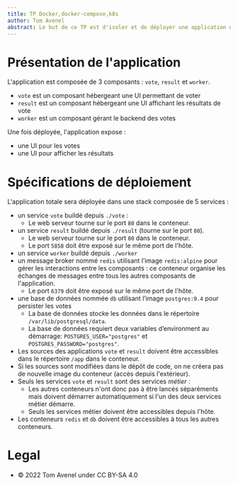 ```yaml
---
title: TP Docker,docker-compose,k8s
author: Tom Avenel
abstract: Le but de ce TP est d'isoler et de déployer une application dans une stack de conteneurs Docker.
---
```


# Présentation de l'application

L'application est composée de 3 composants : `vote`, `result` et `worker`.

- `vote` est un composant hébergeant une UI permettant de voter
- `result` est un composant hébergeant une UI affichant les résultats de vote
- `worker` est un composant gérant le backend des votes

Une fois déployée, l'application expose :

- une UI pour les votes
- une UI pour afficher les résultats

# Spécifications de déploiement

L'application totale sera déployée dans une stack composée de 5 services :

- un service `vote` buildé depuis `./vote` :
  + Le web serveur tourne sur le port `80` dans le conteneur.
- un service `result` buildé depuis `./result` (tourne sur le port `80`).
  + Le web serveur tourne sur le port `80` dans le conteneur.
  + Le port `5858` doit être exposé sur le même port de l'hôte.
- un service `worker` buildé depuis `./worker`
- un message broker nommé `redis` utilisant l’image `redis:alpine` pour gérer les interactions entre les composants : ce conteneur organise les échanges de messages entre tous les autres composants de l'application.
  + Le port `6379` doit être exposé sur le même port de l'hôte.
- une base de données nommée `db` utilisant l’image `postgres:9.4` pour persister les votes
  + La base de données stocke les données dans le répertoire `/var/lib/postgresql/data`.
  + La base de données requiert deux variables d’environment au démarrage: `POSTGRES_USER="postgres"` et `POSTGRES_PASSWORD="postgres"`.
- Les sources des applications `vote` et `result` doivent être accessibles dans le répertoire `/app` dans le conteneur.
- Si les sources sont modifiées dans le dépôt de code, on ne créera pas de nouvelle image du conteneur (accès depuis l'extérieur).
- Seuls les services `vote` et `result` sont des services _métier_ :
  + Les autres conteneurs n'ont donc pas à être lancés séparéments mais doivent démarrer automatiquement si l'un des deux services métier démarre.
  + Seuls les services métier doivent être accessibles depuis l'hôte.
- Les conteneurs `redis` et `db` doivent être accessibles à tous les autres conteneurs.

# Legal

- © 2022 Tom Avenel under CC BY-SA 4.0
